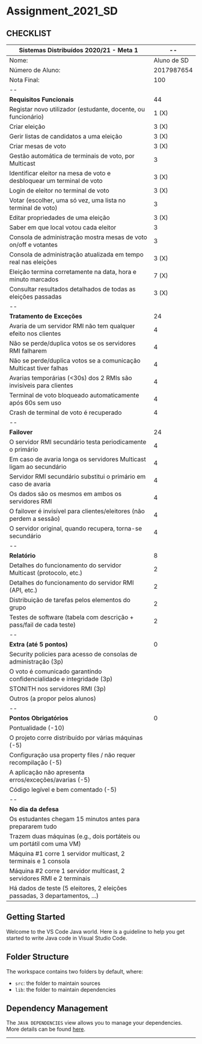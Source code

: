 # Assignment_2021_SD

## CHECKLIST

Sistemas Distribuídos 2020/21 - Meta 1 | -- 	
-- | --
Nome:	| Aluno de SD
Número de Aluno:	| 2017987654
Nota Final:	| 100
-- | 
**Requisitos Funcionais** | 44
Registar novo utilizador (estudante, docente, ou funcionário) | 1 (X)
Criar eleição | 3 (X)
Gerir listas de candidatos a uma eleição | 3 (X)
Criar mesas de voto | 3 (X)
Gestão automática de terminais de voto, por Multicast | 3
Identificar eleitor na mesa de voto e desbloquear um terminal de voto | 3 (X)
Login de eleitor no terminal de voto | 3 (X)
Votar (escolher, uma só vez, uma lista no terminal de voto) | 3
Editar propriedades de uma eleição | 3 (X)
Saber em que local votou cada eleitor | 3
Consola de administração mostra mesas de voto on/off e votantes | 3
Consola de administração atualizada em tempo real nas eleições | 3 (X)
Eleição termina corretamente na data, hora e minuto marcados | 7 (X)
Consultar resultados detalhados de todas as eleições passadas | 3 (X)
-- | 
**Tratamento de Exceções** | 24
Avaria de um servidor RMI não tem qualquer efeito nos clientes | 4
Não se perde/duplica votos se os servidores RMI falharem | 4
Não se perde/duplica votos se a comunicação Multicast tiver falhas | 4
Avarias temporárias (<30s) dos 2 RMIs são invisíveis para clientes | 4
Terminal de voto bloqueado automaticamente após 60s sem uso | 4
Crash de terminal de voto é recuperado | 4
-- | 
**Failover** | 24
O servidor RMI secundário testa periodicamente o primário | 4 
Em caso de avaria longa os servidores Multicast ligam ao secundário | 4
Servidor RMI secundário substitui o primário em caso de avaria | 4
Os dados são os mesmos em ambos os servidores RMI | 4
O failover é invisível para clientes/eleitores (não perdem a sessão) | 4
O servidor original, quando recupera, torna-se secundário | 4
-- | 
**Relatório**	| 8
Detalhes do funcionamento do servidor Multicast (protocolo, etc.) | 2
Detalhes do funcionamento do servidor RMI (API, etc.) | 2
Distribuição de tarefas pelos elementos do grupo | 2
Testes de software (tabela com descrição + pass/fail de cada teste) | 2
-- | 
**Extra (até 5 pontos)** | 0
Security policies para acesso de consolas de administração (3p)	| 
O voto é comunicado garantindo confidencialidade e integridade (3p)	|
STONITH nos servidores RMI (3p)	|
Outros (a propor pelos alunos)	|
-- | 
**Pontos Obrigatórios** | 0 |
Pontualidade (-10)	|
O projeto corre distribuído por várias máquinas (-5)	|
Configuração usa property files / não requer recompilação (-5)	|
A aplicação não apresenta erros/exceções/avarias (-5)	|
Código legível e bem comentado (-5)	|
-- | 
**No dia da defesa** |
Os estudantes chegam 15 minutos antes para prepararem tudo	|
Trazem duas máquinas (e.g., dois portáteis ou um portátil com uma VM)	|
Máquina #1 corre 1 servidor multicast, 2 terminais e 1 consola	|
Máquina #2 corre 1 servidor multicast, 2 servidores RMI e 2 terminais	|
Há dados de teste (5 eleitores, 2 eleições passadas, 3 departamentos, ...)|	

## Getting Started

Welcome to the VS Code Java world. Here is a guideline to help you get started to write Java code in Visual Studio Code.

## Folder Structure

The workspace contains two folders by default, where:

- `src`: the folder to maintain sources
- `lib`: the folder to maintain dependencies

## Dependency Management

The `JAVA DEPENDENCIES` view allows you to manage your dependencies. More details can be found [here](https://github.com/microsoft/vscode-java-pack/blob/master/release-notes/v0.9.0.md#work-with-jar-files-directly).

___

